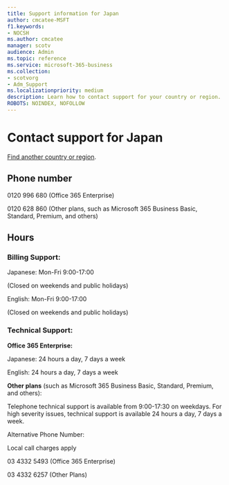```yaml
---                                
title: Support information for Japan
author: cmcatee-MSFT
f1.keywords:
- NOCSH
ms.author: cmcatee
manager: scotv
audience: Admin
ms.topic: reference
ms.service: microsoft-365-business
ms.collection: 
- scotvorg
- Adm_Support
ms.localizationpriority: medium
description: Learn how to contact support for your country or region.
ROBOTS: NOINDEX, NOFOLLOW
---
```


# Contact support for Japan

[Find another country or region](../get-help-support.md).

## Phone number
0120 996 680 (Office 365 Enterprise)

0120 628 860 (Other plans, such as Microsoft 365 Business Basic, Standard, Premium, and others)

## Hours
### Billing Support:

Japanese: Mon-Fri 9:00-17:00

(Closed on weekends and public holidays)

English: Mon-Fri 9:00-17:00

(Closed on weekends and public holidays)

### Technical Support:

**Office 365 Enterprise:**

Japanese: 24 hours a day, 7 days a week

English: 24 hours a day, 7 days a week

**Other plans** (such as Microsoft 365 Business Basic, Standard, Premium, and others):

Telephone technical support is available from 9:00-17:30 on weekdays. For high severity issues, technical support is available 24 hours a day, 7 days a week.

Alternative Phone Number:

Local call charges apply

03 4332 5493 (Office 365 Enterprise)

03 4332 6257 (Other Plans)
